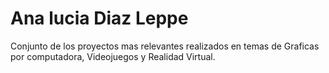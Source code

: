# Ana lucia Diaz Leppe
Conjunto de los proyectos mas relevantes realizados en temas de Graficas por computadora, Videojuegos  y Realidad Virtual.

